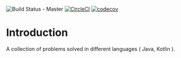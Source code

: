 ![Build Status - Master](https://travis-ci.org/raychenon/algorithms.svg?branch=master)
[![CircleCI](https://circleci.com/gh/raychenon/algorithms.svg?style=svg)](https://circleci.com/gh/raychenon/algorithms)
[![codecov](https://codecov.io/gh/raychenon/algorithms/branch/master/graph/badge.svg)](https://codecov.io/gh/raychenon/algorithms)

# Introduction

A collection of problems solved in different languages ( Java, Kotlin ).
